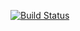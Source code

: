 [![Build Status](https://travis-ci.org/MarketReaction/DataModel.svg?branch=master)](https://travis-ci.org/MarketReaction/DataModel)